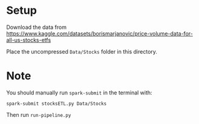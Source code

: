 # Setup
Download the data from https://www.kaggle.com/datasets/borismarjanovic/price-volume-data-for-all-us-stocks-etfs

Place the uncompressed `Data/Stocks` folder in this directory.

# Note
You should manually run `spark-submit` in the terminal with:

`spark-submit stocksETL.py Data/Stocks`

Then run `run-pipeline.py`